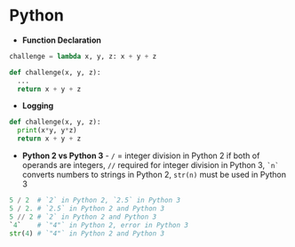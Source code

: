 # Python

- __Function Declaration__
``` py
challenge = lambda x, y, z: x + y + z

def challenge(x, y, z):
  ...
  return x + y + z
```
- __Logging__
``` py
def challenge(x, y, z):
  print(x*y, y*z)
  return x + y + z
```
- __Python 2 vs Python 3__ - `/` = integer division in Python 2 if both of operands
are integers, `//` required for integer division in Python 3, `` `n` `` converts
numbers to strings in Python 2, `str(n)` must be used in Python 3
``` py
5 / 2  # `2` in Python 2, `2.5` in Python 3
5 / 2. # `2.5` in Python 2 and Python 3
5 // 2 # `2` in Python 2 and Python 3
`4`    # `"4"` in Python 2, error in Python 3
str(4) # `"4"` in Python 2 and Python 3
